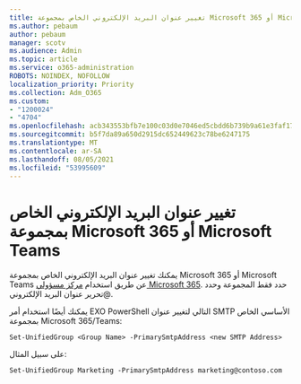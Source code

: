 ```yaml
---
title: تغيير عنوان البريد الإلكتروني الخاص بمجموعة Microsoft 365 أو Microsoft Teams
ms.author: pebaum
author: pebaum
manager: scotv
ms.audience: Admin
ms.topic: article
ms.service: o365-administration
ROBOTS: NOINDEX, NOFOLLOW
localization_priority: Priority
ms.collection: Adm_O365
ms.custom:
- "1200024"
- "4704"
ms.openlocfilehash: acb343553bfb7e100c03d0e7046ed5cbdd6b739b9a61e3faf17768bd8aadff34
ms.sourcegitcommit: b5f7da89a650d2915dc652449623c78be6247175
ms.translationtype: MT
ms.contentlocale: ar-SA
ms.lasthandoff: 08/05/2021
ms.locfileid: "53995609"
---
```

# <a name="change-email-address-of-a-microsoft-365-group-or-microsoft-teams"></a>تغيير عنوان البريد الإلكتروني الخاص بمجموعة Microsoft 365 أو Microsoft Teams

يمكنك تغيير عنوان البريد الإلكتروني الخاص بمجموعة Microsoft 365 أو Microsoft Teams عن طريق استخدام [مركز مسؤولي Microsoft 365](https://admin.microsoft.com/). حدد فقط المجموعة وحدد @تحرير عنوان البريد الإلكتروني. 

يمكنك أيضًا استخدام أمر EXO PowerShell التالي لتغيير عنوان SMTP الأساسي الخاص بمجموعة Microsoft 365/Teams:

`Set-UnifiedGroup <Group Name> -PrimarySmtpAddress <new SMTP Address>`

على سبيل المثال:

`Set-UnifiedGroup Marketing -PrimarySmtpAddress marketing@contoso.com`
